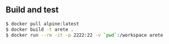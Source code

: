 ## Build and test

```bash
$ docker pull alpine:latest
$ docker build -t arete .
$ docker run --rm -it -p 2222:22 -v `pwd`:/workspace arete
```